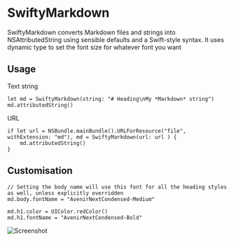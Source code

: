 # SwiftyMarkdown

SwiftyMarkdown converts Markdown files and strings into NSAttributedString using sensible defaults and a Swift-style syntax. It uses dynamic type to set the font size for whatever font you want

## Usage

Text string

	let md = SwiftyMarkdown(string: "# Heading\nMy *Markdown* string")
	md.attributedString()

URL 


	if let url = NSBundle.mainBundle().URLForResource("file", withExtension: "md"), md = SwiftyMarkdown(url: url ) {
		md.attributedString()
	}

## Customisation 

	// Setting the body name will use this font for all the heading styles as well, unless explicitly overridden
	md.body.fontName = "AvenirNextCondensed-Medium"

	md.h1.color = UIColor.redColor()
	md.h1.fontName = "AvenirNextCondensed-Bold"

![Screenshot](http://cl.ly/19292H3L2b34)